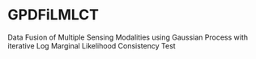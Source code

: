 # GPDFiLMLCT
Data Fusion of Multiple Sensing Modalities using Gaussian Process with iterative Log Marginal Likelihood Consistency Test
